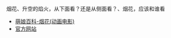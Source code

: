 烟花、升空的焰火，从下面看？还是从侧面看？、烟花，应该和谁看
- [萌娘百科-烟花(动画电影)](https://zh.moegirl.org.cn/%E7%83%9F%E8%8A%B1(%E5%8A%A8%E7%94%BB%E7%94%B5%E5%BD%B1))
- [官方网站](http://uchiagehanabi.jp/)
